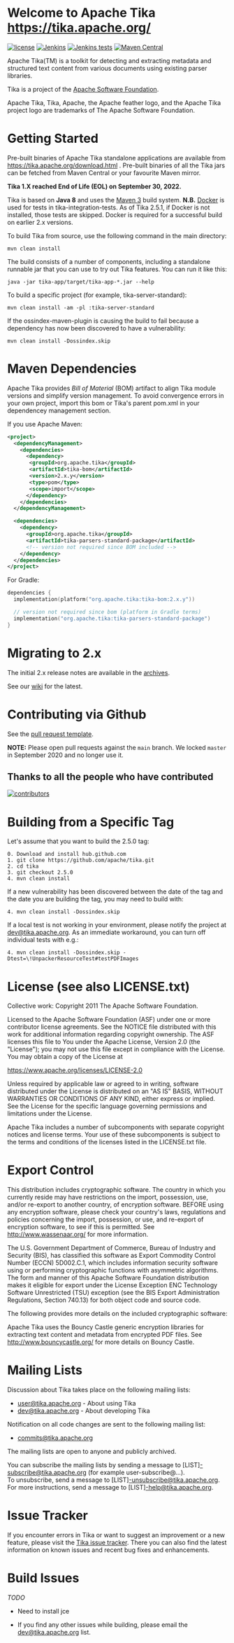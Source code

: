 Welcome to Apache Tika  <https://tika.apache.org/>
=================================================

[![license](https://img.shields.io/github/license/apache/tika.svg?maxAge=2592000)](http://www.apache.org/licenses/LICENSE-2.0)
[![Jenkins](https://img.shields.io/jenkins/s/https/ci-builds.apache.org/job/Tika/job/tika-main-jdk8.svg?maxAge=3600)](https://ci-builds.apache.org/job/Tika/job/tika-main-jdk8/)
[![Jenkins tests](https://img.shields.io/jenkins/t/https/ci-builds.apache.org/job/Tika/job/tika-main-jdk8.svg?maxAge=3600)](https://ci-builds.apache.org/job/Tika/job/tika-main-jdk8/lastBuild/testReport/)
[![Maven Central](https://img.shields.io/maven-central/v/org.apache.tika/tika.svg?maxAge=86400)](http://search.maven.org/#search|ga|1|g%3A%22org.apache.tika%22)

Apache Tika(TM) is a toolkit for detecting and extracting metadata and structured text content from various documents using existing parser libraries.

Tika is a project of the [Apache Software Foundation](https://www.apache.org).

Apache Tika, Tika, Apache, the Apache feather logo, and the Apache Tika project logo are trademarks of The Apache Software Foundation.

Getting Started
===============
Pre-built binaries of Apache Tika standalone applications are available
from https://tika.apache.org/download.html . Pre-built binaries of all the
Tika jars can be fetched from Maven Central or your favourite Maven mirror.

**Tika 1.X reached End of Life (EOL) on September 30, 2022.**  

Tika is based on **Java 8** and uses the [Maven 3](https://maven.apache.org) build system. 
**N.B.** [Docker](https://www.docker.com/products/personal) is used for tests in tika-integration-tests.
As of Tika 2.5.1, if Docker is not installed, those tests are skipped.  Docker is required for a successful
build on earlier 2.x versions.

To build Tika from source, use the following command in the main directory:

    mvn clean install


The build consists of a number of components, including a standalone runnable jar that you can use to try out Tika features. You can run it like this:

    java -jar tika-app/target/tika-app-*.jar --help


To build a specific project (for example, tika-server-standard):

    mvn clean install -am -pl :tika-server-standard

If the ossindex-maven-plugin is causing the build to fail because a dependency
has now been discovered to have a vulnerability:

    mvn clean install -Dossindex.skip


Maven Dependencies
==================

Apache Tika provides *Bill of Material* (BOM) artifact to align Tika module versions and simplify version management. 
To avoid convergence errors in your own project, import this
bom or Tika's parent pom.xml in your dependencey management section.

If you use Apache Maven:

```xml
<project>
  <dependencyManagement>
    <dependencies>
      <dependency>
       <groupId>org.apache.tika</groupId>
       <artifactId>tika-bom</artifactId>
       <version>2.x.y</version>
       <type>pom</type>
       <scope>import</scope>
      </dependency>
    </dependencies>
  </dependencyManagement>

  <dependencies>
    <dependency>
      <groupId>org.apache.tika</groupId>
      <artifactId>tika-parsers-standard-package</artifactId>
      <!-- version not required since BOM included -->
    </dependency>
  </dependencies>
</project>
```

For Gradle:

```kotlin
dependencies {
  implementation(platform("org.apache.tika:tika-bom:2.x.y"))

  // version not required since bom (platform in Gradle terms)
  implementation("org.apache.tika:tika-parsers-standard-package")
}
```

Migrating to 2.x
================
The initial 2.x release notes are available in the [archives](https://archive.apache.org/dist/tika/2.0.0/CHANGES-2.0.0.txt).

See our [wiki](https://cwiki.apache.org/confluence/display/TIKA/Migrating+to+Tika+2.0.0) for the latest.

Contributing via Github
=======================
See the [pull request template](https://github.com/apache/tika/blob/main/.github/pull_request_template.md).

**NOTE:** Please open pull requests against the `main` branch.  We locked `master` in September 2020 and no longer use it.

## Thanks to all the people who have contributed

[![contributors](https://contributors-img.web.app/image?repo=apache/tika)](https://github.com/apache/tika/graphs/contributors)

Building from a Specific Tag
============================
Let's assume that you want to build the 2.5.0 tag:
```
0. Download and install hub.github.com
1. git clone https://github.com/apache/tika.git 
2. cd tika
3. git checkout 2.5.0
4. mvn clean install
```

If a new vulnerability has been discovered between the date of the 
tag and the date you are building the tag, you may need to build with:

```
4. mvn clean install -Dossindex.skip
```

If a local test is not working in your environment, please notify
 the project at dev@tika.apache.org. As an immediate workaround, 
 you can turn off individual tests with e.g.: 

```
4. mvn clean install -Dossindex.skip -Dtest=\!UnpackerResourceTest#testPDFImages
```

License (see also LICENSE.txt)
==============================

Collective work: Copyright 2011 The Apache Software Foundation.

Licensed to the Apache Software Foundation (ASF) under one or more contributor license agreements.  See the NOTICE file distributed with this work for additional information regarding copyright ownership.  The ASF licenses this file to You under the Apache License, Version 2.0 (the "License"); you may not use this file except in compliance with the License.  You may obtain a copy of the License at

<https://www.apache.org/licenses/LICENSE-2.0>

Unless required by applicable law or agreed to in writing, software distributed under the License is distributed on an "AS IS" BASIS, WITHOUT WARRANTIES OR CONDITIONS OF ANY KIND, either express or implied.  See the License for the specific language governing permissions and limitations under the License.

Apache Tika includes a number of subcomponents with separate copyright notices and license terms. Your use of these subcomponents is subject to the terms and conditions of the licenses listed in the LICENSE.txt file.

Export Control
==============

This distribution includes cryptographic software.  The country in which you currently reside may have restrictions on the import, possession, use, and/or re-export to another country, of encryption software.  BEFORE using any encryption software, please  check your country's laws, regulations and policies concerning the import, possession, or use, and re-export of encryption software, to  see if this is permitted.  See <http://www.wassenaar.org/> for more information.

The U.S. Government Department of Commerce, Bureau of Industry and Security (BIS), has classified this software as Export Commodity Control Number (ECCN) 5D002.C.1, which includes information security software using or performing cryptographic functions with asymmetric algorithms.  The form and manner of this Apache Software Foundation distribution makes it eligible for export under the License Exception ENC Technology Software Unrestricted (TSU) exception (see the BIS Export Administration Regulations, Section 740.13) for both object code and source code.

The following provides more details on the included cryptographic software:

Apache Tika uses the Bouncy Castle generic encryption libraries for extracting text content and metadata from encrypted PDF files.  See <http://www.bouncycastle.org/> for more details on Bouncy Castle.  

Mailing Lists
=============

Discussion about Tika takes place on the following mailing lists:

* user@tika.apache.org    - About using Tika
* dev@tika.apache.org     - About developing Tika

Notification on all code changes are sent to the following mailing list:

* commits@tika.apache.org

The mailing lists are open to anyone and publicly archived.

You can subscribe the mailing lists by sending a message to 
[LIST]-subscribe@tika.apache.org (for example user-subscribe@...).  
To unsubscribe, send a message to [LIST]-unsubscribe@tika.apache.org.  
For more instructions, send a message to [LIST]-help@tika.apache.org.

Issue Tracker
=============

If you encounter errors in Tika or want to suggest an improvement or a new feature,
 please visit the [Tika issue tracker](https://issues.apache.org/jira/browse/TIKA). 
 There you can also find the latest information on known issues and 
 recent bug fixes and enhancements.

Build Issues
============

*TODO*

* Need to install jce

* If you find any other issues while building, please email the dev@tika.apache.org
  list.
